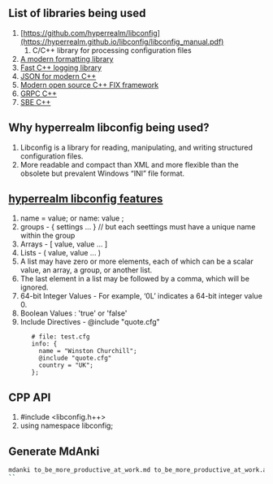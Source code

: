 ## List of libraries being used
1. [https://github.com/hyperrealm/libconfig](https://hyperrealm.github.io/libconfig/libconfig_manual.pdf)
   1. C/C++ library for processing configuration files
2. [A modern formatting library](https://github.com/fmtlib/fmt)
3. [Fast C++ logging library](https://github.com/gabime/spdlog)
4. [JSON for modern C++](https://github.com/nlohmann/json)
5. [Modern open source C++ FIX framework](https://github.com/fix8/fix8)
6. [GRPC C++](https://github.com/grpc/grpc/tree/master/src/cpp)
7. [SBE C++](https://github.com/real-logic/simple-binary-encoding/wiki/Cpp-User-Guide)

## Why hyperrealm libconfig being used?
1. Libconfig is a library for reading, manipulating, and writing structured configuration files.
2. More readable and compact than XML and more flexible than the obsolete but prevalent Windows “INI” file format.

## [hyperrealm libconfig features](https://hyperrealm.github.io/libconfig/libconfig_manual.html#Introduction)
1.  name = value; or name: value ;
2.  groups - { settings ... } // but each seettings must have a unique name within the group
3.  Arrays - [ value, value ... ]
4.  Lists - ( value, value ... )
   1.  A list may have zero or more elements, each of which can be a scalar value, an array, a group, or another list.
   1.  The last element in a list may be followed by a comma, which will be ignored.
5. 64-bit Integer Values - For example, ‘0L’ indicates a 64-bit integer value 0.
6. Boolean Values : 'true' or 'false'
7. Include Directives - @include "quote.cfg"
      ```
         # file: test.cfg
         info: {
           name = "Winston Churchill";
           @include "quote.cfg"
           country = "UK";
         };
      ```

## CPP API
1. #include <libconfig.h++>
1. using namespace libconfig;



## Generate MdAnki

```bash
mdanki to_be_more_productive_at_work.md to_be_more_productive_at_work.apkg --deck "Mohan::DeepWork::cpp::MoreProductive"
``
